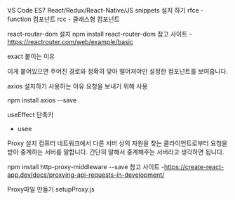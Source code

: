 VS Code ES7 React/Redux/React-Native/JS snippets 설치 하기
rfce - function 컴포넌트
rcc - 클래스형 컴포넌트

react-router-dom 설치
npm install react-router-dom
참고 사이트 - https://reactrouter.com/web/example/basic

exact 붙이는 이유

이게 붙어있으면 주어진 경로와 정확히 맞아 떨어져야만 설정한 컴포넌트를 보여줍니다.

axios 설치하기
사용하는 이유
요청을 보내기 위해 사용

npm install axios --save

useEffect 단축키 
- usee

Proxy 설치
컴퓨터 네트워크에서 다른 서버 상의 자원을 찾는 클라이언트로부터 요청을 받아 중계하는 서버를 말합니다. 간단히 말해서 중계해주는 서버라고 생각하면 됩니다.

npm install http-proxy-middleware --save
참고 사이트  -https://create-react-app.dev/docs/proxying-api-requests-in-development/

Proxy파일 만들기
setupProxy.js